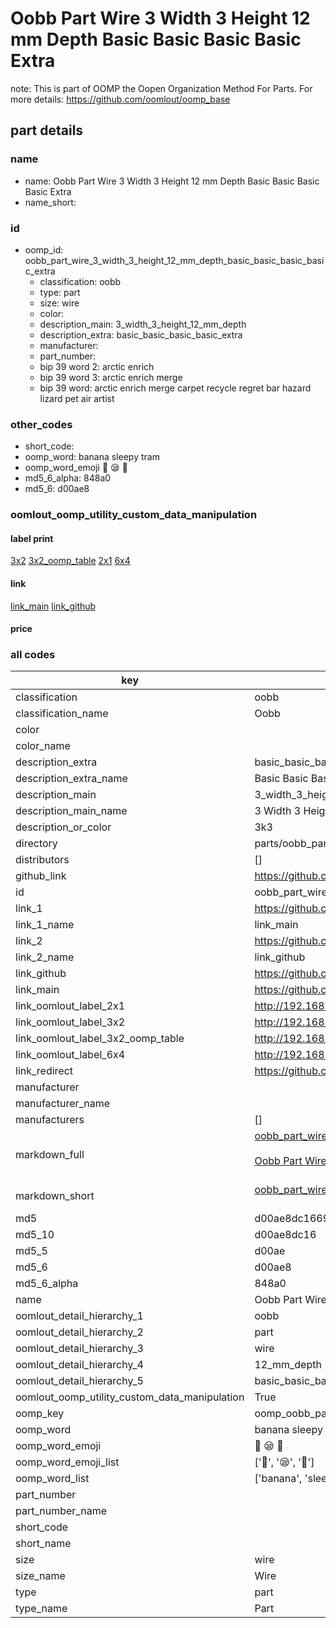 # Oobb Part Wire 3 Width 3 Height 12 mm Depth Basic Basic Basic Basic Extra  

note: This is part of OOMP the Oopen Organization Method For Parts. For more details: https://github.com/oomlout/oomp_base

##  part details
  







### name
* name: Oobb Part Wire 3 Width 3 Height 12 mm Depth Basic Basic Basic Basic Extra
* name_short: 
### id
* oomp_id: oobb_part_wire_3_width_3_height_12_mm_depth_basic_basic_basic_basic_extra
  * classification: oobb
  * type: part
  * size: wire
  * color: 
  * description_main: 3_width_3_height_12_mm_depth
  * description_extra: basic_basic_basic_basic_extra
  * manufacturer: 
  * part_number: 
  * bip 39 word 2: arctic enrich
  * bip 39 word 3: arctic enrich merge
  * bip 39 word: arctic enrich merge carpet recycle regret bar hazard lizard pet air artist

### other_codes
* short_code: 
* oomp_word: banana sleepy tram
* oomp_word_emoji :banana: :sleepy: :tram:
* md5_6_alpha: 848a0
* md5_6: d00ae8






### oomlout_oomp_utility_custom_data_manipulation
#### label print
[3x2](http://192.168.1.245:1112/?label=oomp%20848a0)
[3x2_oomp_table](http://192.168.1.108:1112/?label=oomp%20848a0)
[2x1](http://192.168.1.242:1112/?label=oomp%20848a0)
[6x4](http://192.168.1.55:1112/?label=oomp%20848a0)    

#### link

[link_main](https://github.com/oomlout/oomlout_oomp_version_1_messy/tree/main/parts/oobb_part_wire_3_width_3_height_12_mm_depth_basic_basic_basic_basic_extra) [link_github](https://github.com/oomlout/oomlout_oomp_version_1_messy/tree/main/parts/oobb_part_wire_3_width_3_height_12_mm_depth_basic_basic_basic_basic_extra)                             

#### price







### all codes 
| key | value |  
| --- | --- |  
| classification | oobb |  
| classification_name | Oobb |  
| color |  |  
| color_name |  |  
| description_extra | basic_basic_basic_basic_extra |  
| description_extra_name | Basic Basic Basic Basic Extra |  
| description_main | 3_width_3_height_12_mm_depth |  
| description_main_name | 3 Width 3 Height 12 mm Depth |  
| description_or_color | 3k3 |  
| directory | parts/oobb_part_wire_3_width_3_height_12_mm_depth_basic_basic_basic_basic_extra |  
| distributors | [] |  
| github_link | https://github.com/oomlout/oomlout_oomp_part_src/tree/main/parts/oobb_part_wire_3_width_3_height_12_mm_depth_basic_basic_basic_basic_extra |  
| id | oobb_part_wire_3_width_3_height_12_mm_depth_basic_basic_basic_basic_extra |  
| link_1 | https://github.com/oomlout/oomlout_oomp_version_1_messy/tree/main/parts/oobb_part_wire_3_width_3_height_12_mm_depth_basic_basic_basic_basic_extra |  
| link_1_name | link_main |  
| link_2 | https://github.com/oomlout/oomlout_oomp_version_1_messy/tree/main/parts/oobb_part_wire_3_width_3_height_12_mm_depth_basic_basic_basic_basic_extra |  
| link_2_name | link_github |  
| link_github | https://github.com/oomlout/oomlout_oomp_version_1_messy/tree/main/parts/oobb_part_wire_3_width_3_height_12_mm_depth_basic_basic_basic_basic_extra |  
| link_main | https://github.com/oomlout/oomlout_oomp_version_1_messy/tree/main/parts/oobb_part_wire_3_width_3_height_12_mm_depth_basic_basic_basic_basic_extra |  
| link_oomlout_label_2x1 | http://192.168.1.242:1112/?label=oomp%20848a0 |  
| link_oomlout_label_3x2 | http://192.168.1.245:1112/?label=oomp%20848a0 |  
| link_oomlout_label_3x2_oomp_table | http://192.168.1.108:1112/?label=oomp%20848a0 |  
| link_oomlout_label_6x4 | http://192.168.1.55:1112/?label=oomp%20848a0 |  
| link_redirect | https://github.com/oomlout/oomlout_oomp_version_1_messy/tree/main/parts/oobb_part_wire_3_width_3_height_12_mm_depth_basic_basic_basic_basic_extra |  
| manufacturer |  |  
| manufacturer_name |  |  
| manufacturers | [] |  
| markdown_full | [oobb_part_wire_3_width_3_height_12_mm_depth_basic_basic_basic_basic_extra](none)<br>[](none)<br>[Oobb Part Wire 3 Width 3 Height 12 Mm Depth Basic Basic Basic Basic Extra](none)<br><br> |  
| markdown_short | [oobb_part_wire_3_width_3_height_12_mm_depth_basic_basic_basic_basic_extra](none)<br><br> |  
| md5 | d00ae8dc1669e24ed2d9f22d16d2c059 |  
| md5_10 | d00ae8dc16 |  
| md5_5 | d00ae |  
| md5_6 | d00ae8 |  
| md5_6_alpha | 848a0 |  
| name | Oobb Part Wire 3 Width 3 Height 12 mm Depth Basic Basic Basic Basic Extra |  
| oomlout_detail_hierarchy_1 | oobb |  
| oomlout_detail_hierarchy_2 | part |  
| oomlout_detail_hierarchy_3 | wire |  
| oomlout_detail_hierarchy_4 | 12_mm_depth |  
| oomlout_detail_hierarchy_5 | basic_basic_basic_basic_extra |  
| oomlout_oomp_utility_custom_data_manipulation | True |  
| oomp_key | oomp_oobb_part_wire_3_width_3_height_12_mm_depth_basic_basic_basic_basic_extra |  
| oomp_word | banana sleepy tram |  
| oomp_word_emoji | :banana: :sleepy: :tram: |  
| oomp_word_emoji_list | [':banana:', ':sleepy:', ':tram:'] |  
| oomp_word_list | ['banana', 'sleepy', 'tram'] |  
| part_number |  |  
| part_number_name |  |  
| short_code |  |  
| short_name |  |  
| size | wire |  
| size_name | Wire |  
| type | part |  
| type_name | Part |  
